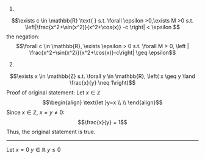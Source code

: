 1.
$$\exists c \in \mathbb{R} \text{ } s.t. \forall \epsilon >0,\exists M >0 s.t. \left|\frac{x^2+\sin(x^2)}{x^2+\cos(x)} -c \right| < \epsilon $$
the negation:
$$\forall c \in \mathbb{R}, \exists \epsilon > 0 s.t. \forall M > 0, \left | \frac{x^2+\sin(x^2)}{x^2+\cos(x)}-c\right| \geq \epsilon$$

2.
$$\exists x \in \mathbb{Z} s.t. \forall y \in \mathbb{R}, \left( x \geq y \land \frac{x}{y} \neq 1\right)$$
Proof of original statement:
Let $x \in \mathbb{Z}$
$$\begin{align}
\text{let }y=x \\ \\
\end{align}$$
Since $x \in \mathbb{Z}$, $x=y\neq 0$:
$$\frac{x}{y} = 1$$
Thus, the original statement is true.

---
Let $x = 0$
$y \in \mathbb{R}$
$y \leq 0$
